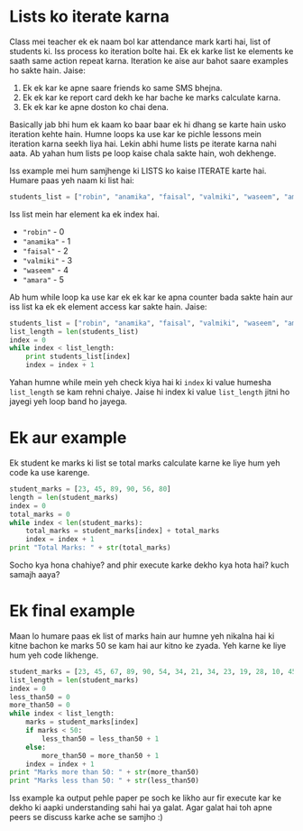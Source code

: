 # Lists ko iterate karna

Class mei teacher ek ek naam bol kar attendance mark karti hai, list of students ki. Iss process ko iteration bolte hai. Ek ek karke list ke elements ke saath same action repeat karna. Iteration ke aise aur bahot saare examples ho sakte hain. Jaise:

1. Ek ek kar ke apne saare friends ko same SMS bhejna.
2. Ek ek kar ke report card dekh ke har bache ke marks calculate karna.
3. Ek ek kar ke apne doston ko chai dena.

Basically jab bhi hum ek kaam ko baar baar ek hi dhang se karte hain usko iteration kehte hain. Humne loops ka use kar ke pichle lessons mein iteration karna seekh liya hai. Lekin abhi hume lists pe iterate karna nahi aata. Ab yahan hum lists pe loop kaise chala sakte hain, woh dekhenge.

Iss example mei hum samjhenge ki LISTS ko kaise ITERATE karte hai. Humare paas yeh naam ki list hai:

```python
students_list = ["robin", "anamika", "faisal", "valmiki", "waseem", "amara"]
```

Iss list mein har element ka ek index hai.

* `"robin"` - 0
*  `"anamika"` - 1
*  `"faisal"` - 2
*  `"valmiki"` - 3
*  `"waseem"` - 4
*  `"amara"` - 5

Ab hum while loop ka use kar ek ek kar ke apna counter bada sakte hain aur iss list ka ek ek element access kar sakte hain. Jaise:

```python
students_list = ["robin", "anamika", "faisal", "valmiki", "waseem", "amara"]
list_length = len(students_list)
index = 0
while index < list_length:
	print students_list[index]
	index = index + 1
```

Yahan humne while mein yeh check kiya hai ki `index` ki value humesha `list_length` se kam rehni chaiye. Jaise hi index ki value `list_length` jitni ho jayegi yeh loop band ho jayega.

# Ek aur example

Ek student ke marks ki list se total marks calculate karne ke liye hum yeh code ka use karenge.

```python
student_marks = [23, 45, 89, 90, 56, 80] 
length = len(student_marks)
index = 0
total_marks = 0
while index < len(student_marks):
	total_marks = student_marks[index] + total_marks
	index = index + 1
print "Total Marks: " + str(total_marks)
```

Socho kya hona chahiye? and phir execute karke dekho kya hota hai? kuch samajh aaya?

# Ek final example

Maan lo humare paas ek list of marks hain aur humne yeh nikalna hai ki kitne bachon ke marks 50 se kam hai aur kitno ke zyada. Yeh karne ke liye hum yeh code likhenge.

```python
student_marks = [23, 45, 67, 89, 90, 54, 34, 21, 34, 23, 19, 28, 10, 45, 86, 87, 09]
list_length = len(student_marks)
index = 0
less_than50 = 0
more_than50 = 0
while index < list_length:
	marks = student_marks[index]
	if marks < 50:
		less_than50 = less_than50 + 1
	else:
		more_than50 = more_than50 + 1
	index = index + 1
print "Marks more than 50: " + str(more_than50)
print "Marks less than 50: " + str(less_than50)
```

Iss example ka output pehle paper pe soch ke likho aur fir execute kar ke dekho ki aapki understanding sahi hai ya galat. Agar galat hai toh apne peers se discuss karke ache se samjho :)